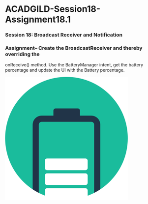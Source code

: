 # ACADGILD-Session18-Assignment18.1
### Session 18: Broadcast Receiver and Notification
### Assignment– Create the BroadcastReceiver and thereby overriding the
onReceive() method. Use the BatteryManager intent, get the battery percentage
and update the UI with the Battery percentage.

![](https://github.com/ashutosh00074/ACADGILD-Session18-Assignment18.1/blob/master/Output/Application%20Icon.png)
